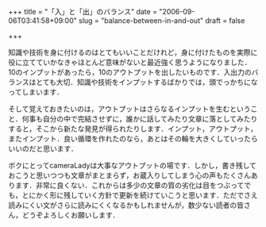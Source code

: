 +++
title = "「入」と「出」のバランス"
date = "2006-09-06T03:41:58+09:00"
slug = "balance-between-in-and-out"
draft = false

+++

<p>知識や技術を身に付けるのはとてもいいことだけれど，身に付けたものを実際に役に立てていかなきゃほとんど意味がないと最近強く思うようになりました．10のインプットがあったら，10のアウトプットを出したいものです．入出力のバランスはとても大切．知識や技術をインプットするばかりでは，頭でっかちになってしまいます．</p>
<p>そして覚えておきたいのは，アウトプットはさらなるインプットを生むということ．何事も自分の中で完結させずに，誰かに話してみたり文章に落としてみたりすると，そこから新たな発見が得られたりします．インプット，アウトプット，またインプット．良い循環を作れたのなら，あとはその輪を大きくしていったらいいのだと思います．</p>
<p>ボクにとってcameraLadyは大事なアウトプットの場です．しかし，書き残しておこうと思いつつも文章がまとまらず，お蔵入りしてしまう心の声もたくさんあります．非常に良くない．これからは多少の文章の質の劣化は目をつぶってでも，とにかく形に残していく方針で更新を続けていこうと思います．ただでさえ読みにくい文がさらに読みにくくなるかもしれませんが，数少ない読者の皆さん，どうぞよろしくお願いします．</p>
